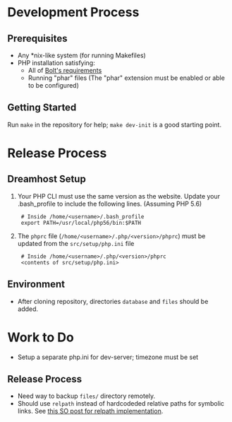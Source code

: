 Development Process
===================

Prerequisites
-------------

* Any *nix-like system (for running Makefiles)
* PHP installation satisfying:
    * All of [Bolt's requirements][bolt-req]
    * Running "phar" files (The "phar" extension must be enabled or able to be configured)


Getting Started
---------------

Run `make` in the repository for help; `make dev-init` is a good starting point.


Release Process
===============

Dreamhost Setup
---------------

1. Your PHP CLI must use the same version as the website. Update your
   .bash_profile to include the following lines. (Assuming PHP 5.6)

        # Inside /home/<username>/.bash_profile
        export PATH=/usr/local/php56/bin:$PATH

2. The `phprc` file (`/home/<username>/.php/<version>/phprc`) must be updated from
   the `src/setup/php.ini` file

        # Inside /home/<username>/.php/<version>/phprc
        <contents of src/setup/php.ini>




Environment
-----------

* After cloning repository, directories `database` and `files` should be added.

Work to Do
==========

* Setup a separate php.ini for dev-server; timezone must be set

Release Process
---------------

* Need way to backup `files/` directory remotely.
* Should use `relpath` instead of hardcodeded relative paths for symbolic links.
  See [this SO post for relpath implementation][so-relpath].



[bolt-req]: https://docs.bolt.cm/3.2/getting-started/requirements
[so-relpath]: http://stackoverflow.com/a/12498485
